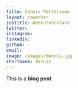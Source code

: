 ```yaml
---
title: Dennis Pettersson
layout: coworker
jobTitle: Webbutvecklare
twitter: 
instagram: 
linkedin: 
github: 
email: 
image: /images/dennis.jpg
shortname: dennis
---
```


This is a **blog post**